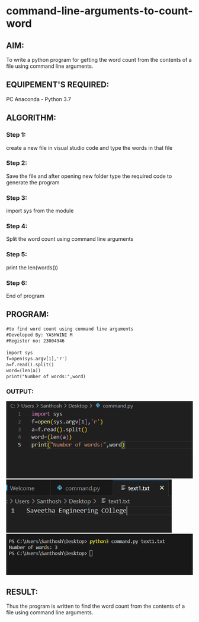 # command-line-arguments-to-count-word
## AIM:
To write a python program for getting the word count from the contents of a file using command line arguments.
## EQUIPEMENT'S REQUIRED: 
PC
Anaconda - Python 3.7
## ALGORITHM: 
### Step 1:
create a new file in visual studio code and type the words in that file

### Step 2: 
Save the file and after opening new folder type the required code to generate the program
 
### Step 3: 
import sys from the module
### Step 4:  
Split the word count using command line arguments
### Step 5: 
print the len(words())
### Step 6: 
End of program

## PROGRAM:
```
#to find word count using command line arguments
#Developed By: YASHWINI M
#Register no: 23004946  

import sys
f=open(sys.argv[1],'r')
a=f.read().split()
word=(len(a))
print("Number of words:",word)

```
### OUTPUT:
![Alt text](<output2 (3).png>)
![Alt text](<output2 (2).png>)
![Alt text](<output2 (1).png>)


## RESULT:
Thus the program is written to find the word count from the contents of a file using command line arguments.
